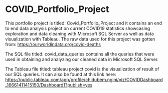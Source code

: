 # COVID_Portfolio_Project

This portfolio project is titled: Covid_Portfolio_Project and it contains an end to end data analysis project on current COVID19 statistics showcasing exploration and data cleaning with Microsoft SQL Server as well as data visualization with Tableau. The raw data used for this project was gotten from: https://ourworldindata.org/covid-deaths

The SQL file titled: covid_data_queries contains all the queries that were used in obtaining and analyzing our cleaned data in Microsoft SQL Server.

The Tableau file titled: tableau project covid is the visualization of result of our SQL queries. It can also be found at this link here: https://public.tableau.com/app/profile/chidubem.ngini/viz/COVIDDashboard_16661411415150/Dashboard1?publish=yes

